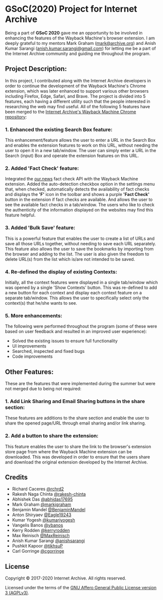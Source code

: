 # GSoC(2020) Project for Internet Archive

Being a part of **GSoC 2020** gave me an opportunity to be involved in enhancing the features of the Wayback Machine's browser extension. I am deeply grateful to my mentors Mark Graham (mark@archive.org) and Anish Kumar Sarangi (anish.kumar.sarangi@gmail.com) for letting me be a part of the Internet Archive community and guiding me throughout the program.

## Project Description:

In this project, I contributed along with the Internet Archive developers in order to continue the development of the Wayback Machine's Chrome extension, which was later enhanced to support various other browsers including Firefox, Edge, Safari, and Brave.
The project is divided into 5 features, each having a different utility such that the people interested in researching the web may find useful. All of the following 5 features have been merged to the [Internet Archive's Wayback Machine Chrome repository](https://github.com/internetarchive/wayback-machine-chrome):

### 1. Enhanced the existing Search Box feature:

This enhancement/feature allows the user to enter a URL in the Search Box and enables the extension features to work on this URL, without needing the user to open it in a new tab/window. The user can simply enter a URL in the Search (input) Box and operate the extension features on this URL.


### 2. Added 'Fact Check' feature:

Integrated the [our.news](https://our.news/) fact check API with the Wayback Machine extension. Added the auto-detection checkbox option in the settings menu that, when checked, automatically detects the availability of fact checks and displays the **'F'** icon in the toolbar and shows a purple **'Fact Check'** button in the extension if fact checks are available. And allows the user to see the available fact checks in a tab/window. The users who like to check the authenticity of the information displayed on the websites may find this feature helpful.


### 3. Added 'Bulk Save' feature:

This is a powerful feature that enables the user to create a list of URLs and save all those URLs together, without needing to save each URL separately. This feature also allows the user to save the bookmarks by importing from the browser and adding to the list. The user is also given the freedom to delete URL(s) from the list which is/are not intended to be saved.


### 4. Re-defined the display of existing Contexts:

Initially, all the context features were displayed in a single tab/window which was opened by a single 'Show Contexts' button. This was re-defined to add a new button for each context and display each context feature on a separate tab/window.
This allows the user to specifically select only the context(s) that he/she wants to see.


### 5. More enhancements:

The following were performed throughout the program (some of these were based on user feedback and resulted in an improved user experience):

- Solved the existing issues to ensure full functionality
- UI improvements
- Searched, inspected and fixed bugs
- Code improvements


## Other Features:

These are the features that were implemented during the summer but were not merged due to being not required:

### 1. Add Link Sharing and Email Sharing buttons in the share section:

These features are additions to the share section and enable the user to share the opened page/URL through email sharing and/or link sharing.


### 2. Add a button to share the extension:

This feature enables the user to share the link to the browser's extension store page from where the Wayback Machine extension can be downloaded. This was developed in order to ensure that the users share and download the original extension developed by the Internet Archive.


## Credits

- Richard Caceres [@rchrd2](https://github.com/rchrd2)
- Rakesh Naga Chinta [@rakesh-chinta](https://github.com/rakesh-chinta)
- Abhishek Das [@abhidas17695](https://github.com/abhidas17695)
- Mark Graham [@markjgraham](https://github.com/markjgraham)
- Benjamin Mandel [@BenjaminMandel](https://github.com/BenjaminMandel)
- Anton Shiryaev [@Eagle19243](https://github.com/Eagle19243)
- Kumar Yogesh [@kumarjyogesh](https://github.com/kumarjyogesh)
- Vangelis Banos [@vbanos](https://github.com/vbanos)
- Kerry Rodden [@kerryrodden](https://github.com/kerryrodden)
- Max Reinisch [@MaxReinisch](https://github.com/maxreinisch)
- Anish Kumar Sarangi [@anishsarangi](https://github.com/anishsarangi)
- Pushkit Kapoor [@tikhsuP](https://github.com/tikhsuP)
- Carl Gorringe [@cgorringe](https://github.com/cgorringe)


## License

Copyright © 2017-2020 Internet Archive. All rights reserved.

Licensed under the terms of the [GNU Affero General Public License version 3 (AGPLv3)](LICENSE).

